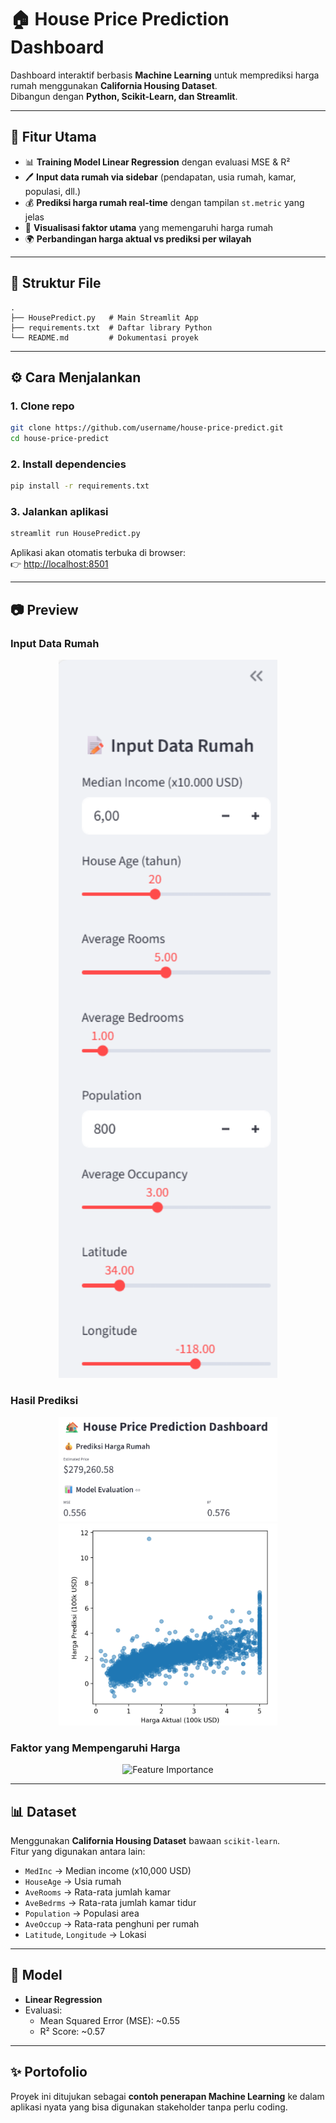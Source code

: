 # 🏠 House Price Prediction Dashboard

Dashboard interaktif berbasis **Machine Learning** untuk memprediksi harga rumah menggunakan **California Housing Dataset**.  
Dibangun dengan **Python, Scikit-Learn, dan Streamlit**.  

---

## 🚀 Fitur Utama
- 📊 **Training Model Linear Regression** dengan evaluasi MSE & R²  
- 🖊️ **Input data rumah via sidebar** (pendapatan, usia rumah, kamar, populasi, dll.)  
- 💰 **Prediksi harga rumah real-time** dengan tampilan `st.metric` yang jelas  
- 🔎 **Visualisasi faktor utama** yang memengaruhi harga rumah  
- 🌍 **Perbandingan harga aktual vs prediksi per wilayah**  

---

## 📂 Struktur File
```
.
├── HousePredict.py   # Main Streamlit App
├── requirements.txt  # Daftar library Python
└── README.md         # Dokumentasi proyek
```

---

## ⚙️ Cara Menjalankan
### 1. Clone repo
```bash
git clone https://github.com/username/house-price-predict.git
cd house-price-predict
```

### 2. Install dependencies
```bash
pip install -r requirements.txt
```

### 3. Jalankan aplikasi
```bash
streamlit run HousePredict.py
```

Aplikasi akan otomatis terbuka di browser:  
👉 [http://localhost:8501](http://localhost:8501)

---

## 📷 Preview

### Input Data Rumah
<p align="center">
  <img src="assets/sidebar.png" alt="Sidebar Input" width="350"/>
</p>

### Hasil Prediksi
<p align="center">
  <img src="assets/prediction.png" alt="Prediction 1" width="350"/>
  <img src="assets/prediction1.png" alt="Prediction 2" width="350"/>
</p>

### Faktor yang Mempengaruhi Harga
<p align="center">
  <img src="assets/importance.png" alt="Feature Importance" width="500"/>
</p>

---

## 📊 Dataset
Menggunakan **California Housing Dataset** bawaan `scikit-learn`.  
Fitur yang digunakan antara lain:
- `MedInc` → Median income (x10,000 USD)  
- `HouseAge` → Usia rumah  
- `AveRooms` → Rata-rata jumlah kamar  
- `AveBedrms` → Rata-rata jumlah kamar tidur  
- `Population` → Populasi area  
- `AveOccup` → Rata-rata penghuni per rumah  
- `Latitude`, `Longitude` → Lokasi  

---

## 🔮 Model
- **Linear Regression**  
- Evaluasi:
  - Mean Squared Error (MSE): ~0.55  
  - R² Score: ~0.57  

---

## ✨ Portofolio
Proyek ini ditujukan sebagai **contoh penerapan Machine Learning** ke dalam aplikasi nyata yang bisa digunakan stakeholder tanpa perlu coding.  
